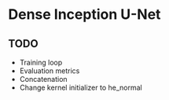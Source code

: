 # Dense Inception U-Net

## TODO
- Training loop
- Evaluation metrics
- Concatenation
- Change kernel initializer to he_normal
